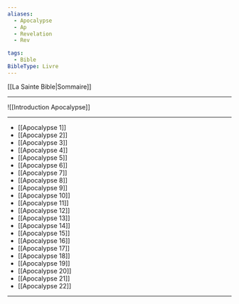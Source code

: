 ```yaml
---
aliases:
  - Apocalypse
  - Ap
  - Revelation
  - Rev

tags:
  - Bible
BibleType: Livre
---
```

[[La Sainte Bible|Sommaire]]

---

![[Introduction Apocalypse]]

---
- [[Apocalypse 1]] 
- [[Apocalypse 2]] 
- [[Apocalypse 3]] 
- [[Apocalypse 4]] 
- [[Apocalypse 5]] 
- [[Apocalypse 6]] 
- [[Apocalypse 7]] 
- [[Apocalypse 8]] 
- [[Apocalypse 9]] 
- [[Apocalypse 10]] 
- [[Apocalypse 11]] 
- [[Apocalypse 12]] 
- [[Apocalypse 13]] 
- [[Apocalypse 14]] 
- [[Apocalypse 15]] 
- [[Apocalypse 16]] 
- [[Apocalypse 17]] 
- [[Apocalypse 18]] 
- [[Apocalypse 19]] 
- [[Apocalypse 20]] 
- [[Apocalypse 21]] 
- [[Apocalypse 22]] 


---
